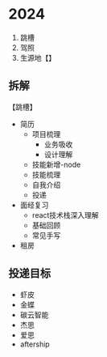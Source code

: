 # 2024

1. 跳槽
2. 驾照
3. 生源地【】

## 拆解

【跳槽】

- 简历
  - 项目梳理
    - 业务吸收
    - 设计理解
  - 技能新增-node
  - 技能梳理
  - 自我介绍
  - 投递
- 面经复习
  - react技术栈深入理解
  - 基础回顾
  - 常见手写
- 租房

## 投递目标

- 虾皮
- 金蝶
- 碳云智能
- 杰思
- 爱思
- aftership